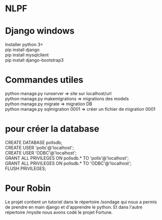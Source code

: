 # NLPF
# Django windows
Installer python 3+  
pip install django  
pip install mysqlclient  
pip install django-bootstrap3  

# Commandes utiles
python manage.py runserver => site sur localhost/url  
python manage.py makemigrations => migrations des models  
python manage.py migrate => migration DB  
python manage.py sqlmigration 0001 => créer un fichier de migration 0001  

# pour créer la database
CREATE DATABASE pollsdb;  
CREATE USER 'polls'@'localhost';  
CREATE USER 'ODBC'@'localhost';  
GRANT ALL PRIVILEGES ON pollsdb.* TO 'polls'@'localhost';  
GRANT ALL PRIVILEGES ON pollsdb.* TO 'ODBC'@'localhost';  
FLUSH PRIVILEGES;  

# Pour Robin
Le projet contient un tutoriel dans le répertoire /sondage qui nous a permis de prendre en main django et d'apprendre le python. Et dans l'autre répertoire /mysite nous avons codé le projet Fortune.
